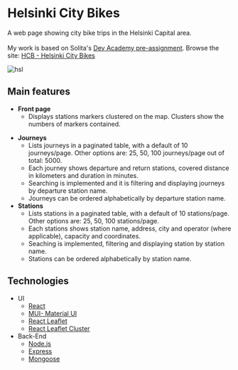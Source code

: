 # Helsinki City Bikes
A web page showing city bike trips in the Helsinki Capital area.
</br></br>
My work is based on Solita's [Dev Academy pre-assignment](https://github.com/solita/dev-academy-2023-exercise).
Browse the site: [HCB - Helsinki City Bikes](https://hsl-ui.netlify.app)

![hsl](https://user-images.githubusercontent.com/89244648/235082404-1aaad47d-dd20-4eeb-a4e8-02183f4103f8.png)
## Main features

* **Front page**
   - Displays stations markers clustered on the map. Clusters show the numbers of markers contained.
- **Journeys**
   - Lists journeys in a paginated table, with a default of 10 journeys/page. Other options are: 25, 50, 100 journeys/page out of total: 5000.
   - Each journey shows departure and return stations, covered distance in kilometers and duration in minutes.
   - Searching is implemented and it is filtering and displaying journeys by departure station name.
   - Journeys can be ordered alphabetically by departure station name.
- **Stations**   
   - Lists stations in a paginated table, with a default of 10 stations/page. Other options are: 25, 50, 100 stations/page.
   - Each stations shows station name, address, city and operator (where applicable), capacity and coordinates.
   - Seaching is implemented, filtering and displaying station by station name.
   - Stations can be ordered alphabetically by station name.
   
## Technologies
 * UI
   - [React ](https://react.dev/)
   - [MUI- Material UI](https://mui.com/material-ui/getting-started/overview/)
   - [React Leaflet](https://react-leaflet.js.org/)
   - [React Leaflet Cluster](https://akursat.gitbook.io/marker-cluster/)
 * Back-End
   - [Node.js](https://nodejs.org/en)
   - [Express](https://expressjs.com/)
   - [Mongoose](https://mongoosejs.com/docs/index.html)
    

